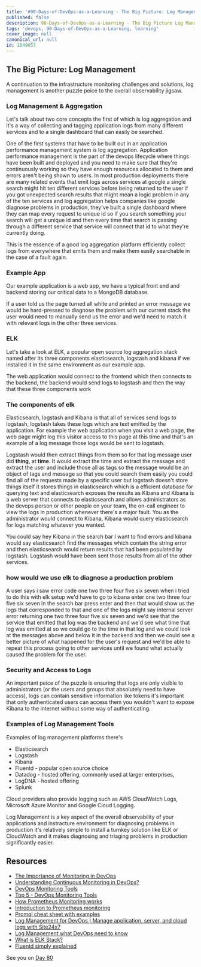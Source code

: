 ```yaml
---
title: '#90-Days-of-DevOps-as-a-Learning - The Big Picture: Log Management - Day 79'
published: false
description: 90-Days-of-DevOps-as-a-Learning - The Big Picture Log Management
tags: 'devops, 90-Days-of-DevOps-as-a-Learning, learning'
cover_image: null
canonical_url: null
id: 1049057
---
```

## The Big Picture: Log Management

A continuation to the infrastructure monitoring challenges and solutions, log management is another puzzle peice to the overall observability jigsaw. 

### Log Management & Aggregation 

Let's talk about two core concepts the first of which is log aggregation and it's a way of collecting and tagging application logs from many different services and to a single dashboard that can easily be searched. 

One of the first systems that have to be built out in an application performance management system is log aggregation. Application performance management is the part of the devops lifecycle where things have been built and deployed and you need to make sure that they're continuously working so they have enough resources allocated to them and errors aren't being shown to users. In most production deployments there are many related events that emit logs across services at google a single search might hit ten different services before being returned to the user if you got unexpected search results that might mean a logic problem in any of the ten services and log aggregation helps companies like google diagnose problems in production, they've built a single dashboard where they can map every request to unique id so if you search something your search will get a unique id and then every time that search is passing through a different service that service will connect that id to what they're currently doing. 

This is the essence of a good log aggregation platform efficiently collect logs from everywhere that emits them and make them easily searchable in the case of a fault again. 

### Example App 

Our example application is a web app, we have a typical front end and backend storing our critical data to a MongoDB database. 

If a user told us the page turned all white and printed an error message we would be hard-pressed to diagnose the problem with our current stack the user would need to manually send us the error and we'd need to match it with relevant logs in the other three services. 

### ELK 

Let's take a look at ELK, a popular open source log aggregation stack named after its three components elasticsearch, logstash and kibana if we installed it in the same environment as our example app. 

The web application would connect to the frontend which then connects to the backend, the backend would send logs to logstash and then the way that these three components work 

### The components of elk 

Elasticsearch, logstash and Kibana is that all of  services send logs to logstash, logstash takes these logs which are text emitted by the application. For example the web application when you visit a web page, the web page might log this visitor access to this page at this time and that's an example of a log message those logs would be sent to logstash.

Logstash would then extract things from them so for that log message user did **thing**, at **time**. It would extract the time and extract the message and extract the user and include those all as tags so the message would be an object of tags and message so that you could search them easily you could find all of the requests made by a specific user but logstash doesn't store things itself it stores things in elasticsearch which is a efficient database for querying text and elasticsearch exposes the results as Kibana and Kibana is a web server that connects to elasticsearch and allows administrators as the devops person or other people on your team, the on-call engineer to view the logs in production whenever there's a major fault. You as the administrator would connect to Kibana, Kibana would query elasticsearch for logs matching whatever you wanted. 

You could say hey Kibana in the search bar I want to find errors and kibana would say elasticsearch find the messages which contain the string error and then elasticsearch would return results that had been populated by logstash. Logstash would have been sent those results from all of the other services.

### how would we use elk to diagnose a production problem

A user says i saw error code one two three four five six seven when i tried to do this with elk setup we'd have to go to kibana enter one two three four five six seven in the search bar press enter and then that would show us the logs that corresponded to that and one of the logs might say internal server error returning one two three four five six seven and we'd see that the service that emitted that log was the backend and we'd see what time that log was emitted at so we could go to the time in that log and we could look at the messages above and below it in the backend and then we could see a better picture of what happened for the user's request and we'd be able to repeat this process going to other services until we found what actually caused the problem for the user.

### Security and Access to Logs 

An important peice of the puzzle is ensuring that logs are only visible to administrators (or the users and groups that absolutely need to have access), logs can contain sensitive information like tokens it's important that only authenticated users can access them you wouldn't want to expose Kibana to the internet without some way of authenticating.

### Examples of Log Management Tools

Examples of log management platforms there's

- Elasticsearch 
- Logstash 
- Kibana 
- Fluentd - popular open source choice
- Datadog - hosted offering, commonly used at larger enterprises, 
- LogDNA - hosted offering 
- Splunk 

Cloud providers also provide logging such as AWS CloudWatch Logs, Microsoft Azure Monitor and Google Cloud Logging. 


Log Management is a key aspect of the overall observability of your applications and instracture environment for diagnosing problems in production it's relatively simple to install a turnkey solution like ELK or CloudWatch and it makes diagnosing and triaging problems in production significantly easier. 

## Resources 

- [The Importance of Monitoring in DevOps](https://www.devopsonline.co.uk/the-importance-of-monitoring-in-devops/)
- [Understanding Continuous Monitoring in DevOps?](https://medium.com/devopscurry/understanding-continuous-monitoring-in-devops-f6695b004e3b) 
- [DevOps Monitoring Tools](https://www.youtube.com/watch?v=Zu53QQuYqJ0) 
- [Top 5 - DevOps Monitoring Tools](https://www.youtube.com/watch?v=4t71iv_9t_4)
- [How Prometheus Monitoring works](https://www.youtube.com/watch?v=h4Sl21AKiDg) 
- [Introduction to Prometheus monitoring](https://www.youtube.com/watch?v=5o37CGlNLr8)
- [Promql cheat sheet with examples](https://www.containiq.com/post/promql-cheat-sheet-with-examples)
- [Log Management for DevOps | Manage application, server, and cloud logs with Site24x7](https://www.youtube.com/watch?v=J0csO_Shsj0)
- [Log Management what DevOps need to know](https://devops.com/log-management-what-devops-teams-need-to-know/)
- [What is ELK Stack?](https://www.youtube.com/watch?v=4X0WLg05ASw)
- [Fluentd simply explained](https://www.youtube.com/watch?v=5ofsNyHZwWE&t=14s) 

See you on [Day 80](day80.md)
